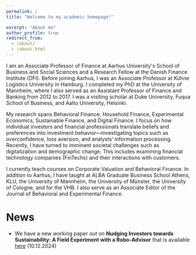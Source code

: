```yaml
---
permalink: /
title: "Welcome to my academic homepage!"

excerpt: "About me"
author_profile: true
redirect_from: 
  - /about/
  - /about.html
---
```


I am an Associate Professor of Finance at Aarhus University's School of Business and Social Sciences and a Research Fellow at the Danish Finance Institute (DFI). Before joining Aarhus, I was an Associate Professor at Kühne Logistics University in Hamburg. I completed my PhD at the University of Mannheim, where I also served as an Assistant Professor of Finance and Banking from 2012 to 2017. I was a visiting scholar at Duke University, Fuqua School of Business, and Aalto University, Helsinki.

My research spans Behavioral Finance, Household Finance, Experimental Economics, Sustainable Finance, and Digital Finance. I focus on how individual investors and financial professionals translate beliefs and preferences into investment behavior—investigating topics such as overconfidence, loss aversion, and analysts’ information processing. Recently, I have turned to imminent societal challenges such as digitalization and demographic change. This includes examining financial technology companies (FinTechs) and their interactions with customers.

I currently teach courses on Corporate Valuation and Behavioral Finance. In addition to Aarhus, I have taught at ALBA Graduate Business School Athens, KLU, the University of Mannheim, the University of Münster, the University of Cologne, and for the VHB. I also serve as an Associate Editor of the Journal of Behavioral and Experimental Finance.
<br>

News
=====
<ul> <li> We have a new working paper out on <b>Nudging Investors towards Sustainability: A Field Experiment with a Robo-Advisor</b> that is available <a href="https://dx.doi.org/10.2139/ssrn.5051082">here</a> (10.12.2024) </li> 
<!-- 
<ul> <li> In a very strong field, I was able to snatch the victory in our AU finance section Minigolf tournament (27.06.2024)</li>
<li> The journal version of the paper <b>Earn More Tomorrow: Overconfident Income Expectations and Consumer Indebtedness</b> is now available on the <a href="https://onlinelibrary.wiley.com/doi/full/10.1111/jmcb.13157">homepage</a> of <i>JMCB</i>  (24.05.2024) </li> 
<li> Our paper <b>Inconsistent Retirement Timing</b> has now finally appeared in the <i>Journal of Human Resources</i>. The <a href="https://jhr.uwpress.org/content/59/3/929.abstract">article</a> is open access (01.05.2024)</li>
<li> After a long and bumpy ride our paper <b>Earn More Tomorrow: Overconfident Income Expectations and Consumer Indebtedness</b> was finally accepted by <i>JMCB</i>. The DIW has published it in their  <a href="https://ssrn.com/abstract=3372805">working paper series</a> to mark the occasion (14.12.2023) </li> 
<li> In a large crowd-sourced project, I (and many others) contributed to a study on <b>Reproducibility in Management Science</b> which has just been accepted by the <a href="https://doi.org/10.1287/mnsc.2023.03556">journal</a> (29.11.2023) </li>   
<li> I was part of a large crowd-sourced research effort that was just published in <i>PNAS</i>. The <a href="https://doi.org/10.1073/pnas.2215572120">article</a> is titled <b>Competition and moral behavior: A meta-analysis of forty-five crowd-sourced experimental designs</b> (30.05.2023) </li> 
<li> I have now returned from my paternity leave and will resume my activity at AU (15.03.2023) </li>   
<li> I am currently on a paternity leave and will return in spring 2023 (17.10.2022) </li>
<li> Our paper <b>Algorithm Aversion in Delegated Investing</b> (joint with Maximilian Germann, ECB) has just been accepted for publication in a special issue by the <i>Journal of Business Economics</i> (13.10.22) </li>  
<li> I have just started my term as an associate editor for the <a href="https://www.sciencedirect.com/journal/journal-of-behavioral-and-experimental-finance">Journal of Behavioral and Experimental Finance</a> (01.08.2022)</li>
<li> The podcast <a href="https://open.spotify.com/episode/4krwmNbmyp9Rk0xdWucXlP">"Rig på viden"</a> talked to me about behavioral finance and in particular our paper <a href="https://ssrn.com/abstract=3794224">Beliefs about Beta</a>, joint with Michael Ungeheuer (07.06.2022)</li>
<li> The Investors' Chronicle <a href="https://www.investorschronicle.co.uk/news/2022/05/11/snake-oil-funds/">reports</a> on our results that mutual fund investors have a hard time to distinguish skill from luck. Original paper: <a href="https://doi.org/10.1093/rof/rfw011">Fooled by randomness</a> (11.05.2022)</li>
<li> The Berlingske newspaper has talked to me about ups and downs in the stock market: <a href="https://www.berlingske.dk/premium/nordea/derfor-bevaeger-aktiemarkedet-sig-op-og-ned/?dtid=disp_cm_9023299_6471838_326141543_26510399_158194094">Derfor bevæger aktiemarkedet sig op og ned</a> (28.01.2022)</li>
<li> Our paper <b>Inconsistent Retirement Timing</b> has just been accepted by the <i>Journal of Human Resources</i>. The <a href="http://jhr.uwpress.org/content/early/2022/01/04/jhr.0920-11215R2.abstract">article</a> is open access (02.12.2021)</li>
<!-- <li> The Investors' Chronicle <a href="https://www.investorschronicle.co.uk/ideas/2021/07/15/ideas-farm-winning-the-losing-game/">reports</a> on our new working paper (joint work with Michael Ungeheuer). We study investors' <a href="https://ssrn.com/abstract=3794224">Beliefs about Beta</a> (15.07.2021)</li>
<li> Our paper <b>Value and Momentum from Investors' Perspective: Evidence from Professionals' Risk-Ratings</b> has now been published in the <i>Journal of Empirical Finance</i>. The <a href="https://doi.org/10.1016/j.jempfin.2021.03.004">article</a> is open access (08.04.2021)</li>
<li>Our paper <b>Closing a Mental Account: The Realization Effect for Gains and Losses</b> has now been published in <i>Experimental Economics</i>. The <a href="https://link.springer.com/article/10.1007/s10683-020-09663-x">article</a> is open access (13.03.2021)</li>
<li>New working paper out: In joint work with Michael Ungeheuer, we study investors' <a href="https://ssrn.com/abstract=3794224">Beliefs about Beta</a> (27.02.2021)</li>
<li>I was ranked #63 in the Top100 German-speaking business researchers under 40 by <a href="https://www.wiwo.de/my/erfolg/hochschule/exklusives-ranking-das-ist-deutschlands-bester-betriebswirt/26702504.html">WiWo/Handelsblatt</a>. The <a href="https://www.forschungsmonitoring.org/ranking/bwl/young">ranking</a> is called the "young & wild" (30.12.2020)</li>   
<li>Never won a paper prize, but <a href="http://revfin.org/2019-20-best-paper-and-best-referee-awards/">this time</a> I was a finalist for the Spängler IQAM award for the best investments paper published in the Review of Finance. Close but no cigar! (28.08.2020)</li>
<li>Our paper <b>Closing a Mental Account: The Realization Effect for Gains and Losses</b> has been accepted by <i>Experimental Economics</i>. The <a href="https://link.springer.com/article/10.1007/s10683-020-09663-x">paper</a> is open access (03.07.2020)</li>
<li>In <a href="https://www.capco.com/Capco-Institute/Journal-51-Wealth-and-Asset-Management/Robo-Advice-And-The-Future-Of-Delegated-Investment">this article</a> for the Journal of Financial Transformation, I argue that human financial advisors and asset managers will survive the competition of robo-advisors if they interpret their role as "money doctors" rather than "stock pickers" (18.05.2020)</li> -->
</ul>
